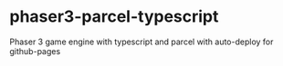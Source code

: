 # phaser3-parcel-typescript
Phaser 3 game engine with typescript and parcel with auto-deploy for github-pages
